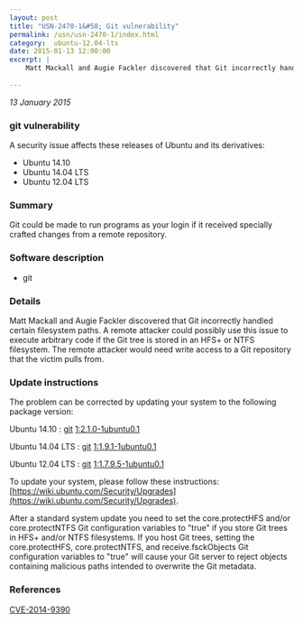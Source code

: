 ```yaml
---
layout: post
title: "USN-2470-1&#58; Git vulnerability"
permalink: /usn/usn-2470-1/index.html
category:  ubuntu-12.04-lts
date: 2015-01-13 12:00:00
excerpt: |
    Matt Mackall and Augie Fackler discovered that Git incorrectly handled certain filesystem paths. A remote attacker could possibly use this issue to execute arbitrary code if the Git tree is stored in an HFS+ or NTFS filesystem. The remote attacker would need write access to a Git repository that the victim pulls from. 
    
--- 
```

 
 

*13 January 2015*

### git vulnerability

A security issue affects these releases of Ubuntu and its derivatives:

* Ubuntu 14.10
* Ubuntu 14.04 LTS
* Ubuntu 12.04 LTS

### Summary

Git could be made to run programs as your login if it received specially crafted changes from a remote repository.

### Software description

* git 

### Details

Matt Mackall and Augie Fackler discovered that Git incorrectly handled certain filesystem paths. A remote attacker could possibly use this issue to execute arbitrary code if the Git tree is stored in an HFS+ or NTFS filesystem. The remote attacker would need write access to a Git repository that the victim pulls from. 

### Update instructions

The problem can be corrected by updating your system to the following package version:

Ubuntu 14.10
 : [git](https://launchpad.net/ubuntu/+source/git) <span> [1:2.1.0-1ubuntu0.1](https://launchpad.net/ubuntu/+source/git/1:2.1.0-1ubuntu0.1) </span> 

Ubuntu 14.04 LTS
 : [git](https://launchpad.net/ubuntu/+source/git) <span> [1:1.9.1-1ubuntu0.1](https://launchpad.net/ubuntu/+source/git/1:1.9.1-1ubuntu0.1) </span> 

Ubuntu 12.04 LTS
 : [git](https://launchpad.net/ubuntu/+source/git) <span> [1:1.7.9.5-1ubuntu0.1](https://launchpad.net/ubuntu/+source/git/1:1.7.9.5-1ubuntu0.1) </span> 

To update your system, please follow these instructions: [https://wiki.ubuntu.com/Security/Upgrades](https://wiki.ubuntu.com/Security/Upgrades).

After a standard system update you need to set the core.protectHFS and/or core.protectNTFS Git configuration variables to &quot;true&quot; if you store Git trees in HFS+ and/or NTFS filesystems. If you host Git trees, setting the core.protectHFS, core.protectNTFS, and receive.fsckObjects Git configuration variables to &quot;true&quot; will cause your Git server to reject objects containing malicious paths intended to overwrite the Git metadata. 

### References

 
 [CVE-2014-9390](http://people.ubuntu.com/~ubuntu-security/cve/CVE-2014-9390)
 

